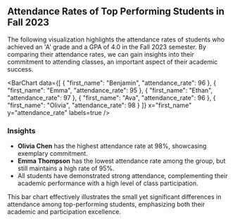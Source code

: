 ## Attendance Rates of Top Performing Students in Fall 2023

The following visualization highlights the attendance rates of students who achieved an 'A' grade and a GPA of 4.0 in the Fall 2023 semester. By comparing their attendance rates, we can gain insights into their commitment to attending classes, an important aspect of their academic success.

<BarChart
    data={[
      { "first_name": "Benjamin", "attendance_rate": 96 },
      { "first_name": "Emma", "attendance_rate": 95 },
      { "first_name": "Ethan", "attendance_rate": 97 },
      { "first_name": "Ava", "attendance_rate": 96 },
      { "first_name": "Olivia", "attendance_rate": 98 }
    ]}
    x="first_name"
    y="attendance_rate"
    labels=true
/>

### Insights
- **Olivia Chen** has the highest attendance rate at 98%, showcasing exemplary commitment.
- **Emma Thompson** has the lowest attendance rate among the group, but still maintains a high rate of 95%.
- All students have demonstrated strong attendance, complementing their academic performance with a high level of class participation.

This bar chart effectively illustrates the small yet significant differences in attendance among top-performing students, emphasizing both their academic and participation excellence.